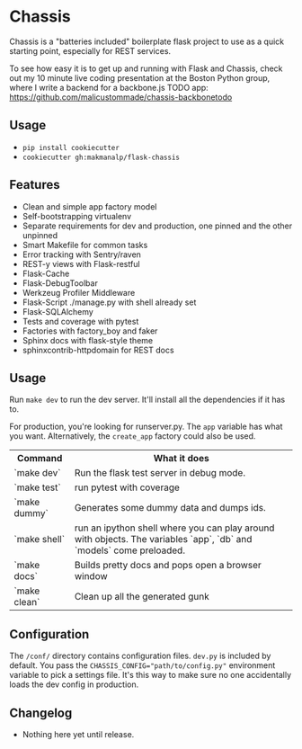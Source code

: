 Chassis
======

Chassis is a "batteries included" boilerplate flask project to use as a quick
starting point, especially for REST services.

To see how easy it is to get up and running with Flask and Chassis, check out my 10 minute live coding presentation at the Boston Python group, where I write a backend for a backbone.js TODO app: https://github.com/malicustommade/chassis-backbonetodo 

Usage
-----

- `pip install cookiecutter`
- `cookiecutter gh:makmanalp/flask-chassis`

Features
--------

* Clean and simple app factory model
* Self-bootstrapping virtualenv
* Separate requirements for dev and production, one pinned and the other
  unpinned
* Smart Makefile for common tasks
* Error tracking with Sentry/raven
* REST-y views with Flask-restful
* Flask-Cache
* Flask-DebugToolbar
* Werkzeug Profiler Middleware
* Flask-Script ./manage.py with shell already set
* Flask-SQLAlchemy
* Tests and coverage with pytest
* Factories with factory\_boy and faker
* Sphinx docs with flask-style theme
* sphinxcontrib-httpdomain for REST docs

Usage
-----

Run `make dev` to run the dev server. It'll install all the dependencies if it
has to.

For production, you're looking for runserver.py. The `app` variable has what
you want. Alternatively, the `create_app` factory could also be used.


<table>
<tr><th>Command</th><th> What it does </th></tr>
<tr><td>`make dev` </td><td> Run the flask test server in debug mode. </td></tr>
<tr><td>`make test` </td><td> run pytest with coverage</td></tr>
<tr><td>`make dummy` </td><td> Generates some dummy data and dumps ids.</td></tr>
<tr><td>`make shell` </td><td> run an ipython shell where you can play around with objects. The variables `app`, `db` and `models` come preloaded.</td></tr>
<tr><td>`make docs` </td><td> Builds pretty docs and pops open a browser window</td></tr>
<tr><td>`make clean` </td><td> Clean up all the generated gunk</td></tr>
</table>

Configuration
-------------

The `/conf/` directory contains configuration files. `dev.py` is included by
default. You pass the `CHASSIS_CONFIG="path/to/config.py"` environment variable
to pick a settings file. It's this way to make sure no one accidentally loads
the dev config in production.

Changelog
---------

* Nothing here yet until release.
